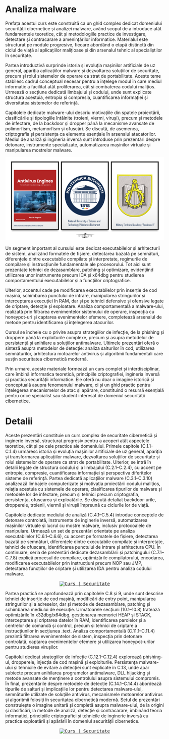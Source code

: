 # Analiza malware

Prefața acestui curs este construită ca un ghid complex dedicat domeniului securității cibernetice și analizei malware, având scopul de a introduce atât fundamentele teoretice, cât și metodologiile practice de investigare, detectare și contracarare a amenințărilor informatice. Materialul este structurat pe module progresive, fiecare abordând o etapă distinctă din ciclul de viață al aplicațiilor malițioase și din arsenalul tehnic al specialiștilor în securitate.

Partea introductivă surprinde istoria și evoluția mașinilor artificiale de uz general, apariția aplicațiilor malware și dezvoltarea soluțiilor de securitate, precum și rolul sistemelor de operare ca strat de portabilitate. Aceste teme stabilesc cadrul conceptual necesar pentru a înțelege modul în care mediul informatic a facilitat atât proliferarea, cât și combaterea codului malițios. Urmează o secțiune dedicată limbajului și codului, unde sunt explicate structura acestuia, entropia și compresia, cuantificarea informației și diversitatea sistemelor de referință.

Capitolele dedicate malware-ului descriu motivațiile din spatele proiectării, clasificările și tipologiile întâlnite (troieni, viermi, viruși), precum și metodele de infectare, de la backdoor și dropper până la mecanisme avansate de polimorfism, metamorfism și ofuscări. Se discută, de asemenea, criptografia și persistența ca elemente esențiale în arsenalul atacatorilor. Mediul de analiză și ingineria inversă sunt introduse prin prezentări despre detonare, instrumente specializate, automatizarea mașinilor virtuale și manipularea mostrelor malware.

<div align="center">
	<a href="https://github.com/Gagniuc/Antivirus-Engines">
	  <kbd>
	    <img src="https://github.com/Gagniuc/ATM/blob/main/img/abstract.png" alt="ATM | MTA">
	  </kbd>
	</a>
</div>

Un segment important al cursului este dedicat executabilelor și arhitecturii de sistem, analizând formatele de fișiere, detectarea bazată pe semnături, diferențele dintre executabile compilate și interpretate, regimurile de compilare și instrucțiunile fundamentale ale procesorului. Tot aici sunt prezentate tehnici de dezasamblare, patching și optimizare, evidențiind utilizarea unor instrumente precum IDA și x64dbg pentru studierea comportamentului executabilelor și a funcțiilor criptografice.

Ulterior, accentul cade pe modificarea executabilelor prin inserție de cod mașină, schimbarea punctului de intrare, manipularea stringurilor și interceptarea execuției în RAM, dar și pe tehnici defensive și ofensive legate de criptare, detecție și exploatare. Analiza comportamentală a malware-ului, realizată prin filtrarea evenimentelor sistemului de operare, inspecția cu honeypot-uri și captarea evenimentelor efemere, completează arsenalul de metode pentru identificarea și înțelegerea atacurilor.

Cursul se încheie cu o privire asupra strategiilor de infecție, de la phishing și droppere până la exploiturile complexe, precum și asupra metodelor de persistență și anihilare a soluțiilor antimalware. Ultimele prezentări oferă o sinteză asupra metodelor de detecție: analiza salturilor în cod, utilizarea semnăturilor, arhitectura motoarelor antivirus și algoritmii fundamentali care susțin securitatea cibernetică modernă.

Prin urmare, aceste materiale formează un curs complet și interdisciplinar, care îmbină informatica teoretică, principiile criptografiei, ingineria inversă și practica securității informatice. Ele oferă nu doar o imagine istorică și conceptuală asupra fenomenului malware, ci și un ghid practic pentru înțelegerea mecanismelor de atac și apărare, constituind o resursă esențială pentru orice specialist sau student interesat de domeniul securității cibernetice.

# Detalii

Aceste prezentări constituie un curs complex de securitate cibernetică și inginerie inversă, structurat progresiv pentru a acoperi atât aspectele teoretice, cât și pe cele practice ale domeniului. Primele capitole (C.1.1–C.1.4) urmăresc istoria și evoluția mașinilor artificiale de uz general, apariția și transformarea aplicațiilor malware, dezvoltarea soluțiilor de securitate și rolul sistemelor de operare ca strat de portabilitate. Ulterior, se intră în detalii legate de structura codului și a limbajului (C.2.1–C.2.4), cu accent pe entropie, compresie, cuantificarea informației și perspectiva diferitelor sisteme de referință. Partea dedicată aplicațiilor malware (C.3.1–C.3.10) analizează limbajele computerizate și motivația proiectării codului malițios, relația acestuia cu sistemele de operare, clasificarea tipurilor de malware și metodele lor de infectare, precum și tehnici precum criptografia, persistența, ofuscarea și exploatările. Se discută detaliat backdoor-urile, dropperele, troienii, viermii și virușii împreună cu ciclurile lor de viață.

Capitolele dedicate mediului de analiză (C.4.1–C.5.4) introduc conceptele de detonare controlată, instrumente de inginerie inversă, automatizarea mașinilor virtuale și lucrul cu mostre malware, inclusiv protocoalele de manipulare. Urmează un set de prezentări orientate pe analiza executabilelor (C.6.1–C.6.6), cu accent pe formatele de fișiere, detectarea bazată pe semnături, diferențele dintre executabile compilate și interpretate, tehnici de ofuscare, identificarea punctului de intrare și arhitectura CPU. În continuare, seria de prezentări dedicate dezasamblării și patchingului (C.7.1–C.7.8) explică procesul de compilare, optimizările compilatorului, encodarea, modificarea executabilelor prin instrucțiuni precum NOP sau JMP, detectarea funcțiilor de criptare și utilizarea IDA pentru analiza codului malware.

<div align="center">
	<a href="https://github.com/Gagniuc/Antivirus-Engines">
	  <kbd>
	    <img src="https://github.com/Gagniuc/Academia-Tehnica-Militara/blob/main/img/ansamblu.png" alt="Curs | Securitate">
	  </kbd>
	</a>
</div>

Partea practică se aprofundează prin capitolele C.8 și 9, unde sunt descrise tehnici de inserție de cod mașină, modificări de entry point, manipularea stringurilor și a adreselor, dar și metode de dezasamblare, patching și schimbarea mediului de execuție. Următoarele secțiuni (10.1–10.8) tratează optimizările în x32dbg/x64dbg, gestionarea memoriei HEAP și STACK, interceptarea și criptarea datelor în RAM, identificarea parolelor și a centrelor de comandă și control, precum și tehnici de criptare a instrucțiunilor în secțiunea .text. Analiza comportamentală (C.11.1–C.11.4) prezintă filtrarea evenimentelor de sistem, inspecția prin detonare controlată, captarea evenimentelor efemere și utilizarea honeypot-urilor pentru studierea virușilor.

Capitolul dedicat strategiilor de infecție (C.12.1–C.12.4) explorează phishing-ul, dropperele, injecția de cod mașină și exploiturile. Persistența malware-ului și tehnicile de evitare a detecției sunt explicate în C.13, unde apar subiecte precum anihilarea programelor antimalware, DLL hijacking și metode avansate de menținere a controlului asupra sistemului compromis. În final, prezentările despre metodele de detecție (C.14.1–C.14.4) abordează tipurile de salturi și implicațiile lor pentru detectarea malware-ului, semnăturile utilizate de soluțiile antivirus, mecanismele motoarelor antivirus și algoritmii folosiți în securitatea cibernetică modernă. Setul de prezentări construiește o imagine unitară și completă asupra malware-ului, de la origini și clasificări, la metode de analiză, detecție și contracarare, îmbinând teoria informației, principiile criptografiei și tehnicile de inginerie inversă cu practica exploatării și apărării în domeniul securității cibernetice.

<div align="center">
	<a href="https://github.com/Gagniuc/Antivirus-Engines">
	  <kbd>
	    <img src="https://github.com/Gagniuc/ATM/blob/main/img/atm.png" alt="Curs | Securitate">
	  </kbd>
	</a>
</div>
